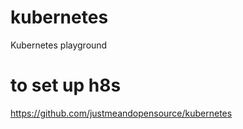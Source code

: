 # kubernetes
Kubernetes playground
# to set up h8s 
https://github.com/justmeandopensource/kubernetes
